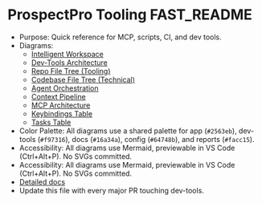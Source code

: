 # ProspectPro Tooling FAST_README

- Purpose: Quick reference for MCP, scripts, CI, and dev tools.
- Diagrams:
  - [Intelligent Workspace](../diagrams/tooling/intelligent-workspace.mmd)
  - [Dev-Tools Architecture](../diagrams/tooling/dev-tools-architecture.mmd)
  - [Repo File Tree (Tooling)](../diagrams/tooling/repo-filetree.mmd)
  - [Codebase File Tree (Technical)](../diagrams/technical/codebase-filetree.mmd)
  - [Agent Orchestration](../diagrams/tooling/agent-orchestration.mmd)
  - [Context Pipeline](../diagrams/tooling/context-pipeline.mmd)
  - [MCP Architecture](../diagrams/tooling/mcp-architecture.mmd)
  - [Keybindings Table](../diagrams/tooling/keybindings-table.mmd)
  - [Tasks Table](../diagrams/tooling/tasks-table.mmd)
- Color Palette: All diagrams use a shared palette for app (`#2563eb`), dev-tools (`#f97316`), docs (`#16a34a`), config (`#64748b`), and reports (`#facc15`).
- Accessibility: All diagrams use Mermaid, previewable in VS Code (Ctrl+Alt+P). No SVGs committed.
- Accessibility: All diagrams use Mermaid, previewable in VS Code (Ctrl+Alt+P). No SVGs committed.
- [Detailed docs](./)
- Update this file with every major PR touching dev-tools.
